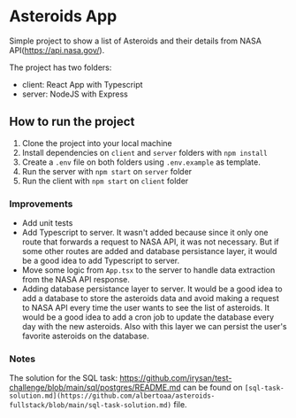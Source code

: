 # Asteroids App

Simple project to show a list of Asteroids and their details from NASA API(https://api.nasa.gov/).

The project has two folders:

- client: React App with Typescript
- server: NodeJS with Express

## How to run the project

1. Clone the project into your local machine
2. Install dependencies on `client` and `server` folders with `npm install`
3. Create a `.env` file on both folders using `.env.example` as template.
4. Run the server with `npm start` on `server` folder
5. Run the client with `npm start` on `client` folder

### Improvements

- Add unit tests
- Add Typescript to server. It wasn't added because since it only one route that forwards a request to NASA API, it was not necessary. But if some other routes are added and database persistance layer, it would be a good idea to add Typescript to server.
- Move some logic from `App.tsx` to the server to handle data extraction from the NASA API response.
- Adding database persistance layer to server. It would be a good idea to add a database to store the asteroids data and avoid making a request to NASA API every time the user wants to see the list of asteroids. It would be a good idea to add a cron job to update the database every day with the new asteroids. Also with this layer we can persist the user's favorite asteroids on the database.

### Notes
The solution for the SQL task: https://github.com/irysan/test-challenge/blob/main/sql/postgres/README.md can be found on `[sql-task-solution.md](https://github.com/albertoaa/asteroids-fullstack/blob/main/sql-task-solution.md)` file.